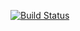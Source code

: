 [![Build Status](https://travis-ci.org/wow-sweetlie/WarcraftCare.svg?branch=master)](https://travis-ci.org/wow-sweetlie/WarcraftCare)
